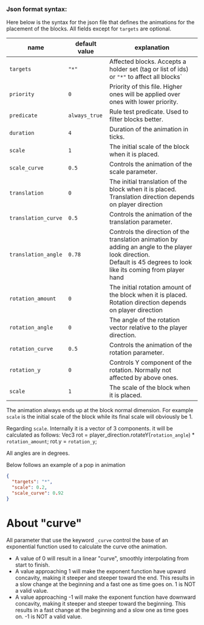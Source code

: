 ### Json format syntax:

Here below is the syntax for the json file that defines the animations for the placement of the blocks.
All fields except for `targets` are optional.

| name                | default value | explanation                                                                                                                                                             |
|---------------------|---------------|-------------------------------------------------------------------------------------------------------------------------------------------------------------------------|
| `targets`           | `"*"`         | Affected blocks. Accepts a holder set (tag or list of ids) or `"*"` to affect all blocks`                                                                               |
| `priority`          | `0`           | Priority of this file. Higher ones will be applied over ones with lower priority.                                                                                       |
| `predicate`         | `always_true` | Rule test predicate. Used to filter blocks better.                                                                                                                      |
| `duration`          | `4`           | Duration of the animation in ticks.                                                                                                                                     |
| `scale`             | `1`           | The initial scale of the block when it is placed.                                                                                                                       |
| `scale_curve`       | `0.5`         | Controls the animation of the scale parameter.                                                                                                                          |
| `translation`       | `0`           | The initial translation of the block when it is placed. Translation direction depends on player direction                                                               |
| `translation_curve` | `0.5`         | Controls the animation of the translation parameter.                                                                                                                    |
| `translation_angle` | `0.78`        | Controls the direction of the translation animation by adding an angle to the player look direction.<br/>Default is 45 degrees to look like its coming from player hand |
| `rotation_amount`   | `0`           | The initial rotation amount of the block when it is placed. Rotation direction depends on player direction                                                              |
| `rotation_angle`    | `0`           | The angle of the rotation vector relative to the player direction.                                                                                                      |
| `rotation_curve`    | `0.5`         | Controls the animation of the rotation parameter.                                                                                                                       |
| `rotation_y`        | `0`           | Controls Y component of the rotation. Normally not affected by above ones.                                                                                              |
| `scale`             | `1`           | The scale of the block when it is placed.                                                                                                                               |

The animation always ends up at the block normal dimension.
For example `scale` is the initial scale of the block while its final scale will obviously be 1.

Regarding `scale`. Internally it is a vector of 3 components. 
it will be calculated as follows:
Vec3 rot = player_direction.rotateY(`rotation_angle`) * `rotation_amount`;
rot.y = `rotation_y`;

All angles are in degrees.

Below follows an example of a pop in animation

```json
{
  "targets": "*",
  "scale": 0.2,
  "scale_curve": 0.92
}
```

# About "curve"

All parameter that use the keyword `_curve` control the base of an exponential function used to calculate the curve othe
animation.

- A value of 0 will result in a linear "curve", smoothly interpolating from start to finish.
- A value approaching 1 will make the exponent function have upward concavity, making it steeper and steeper toward the
  end. This results in a slow change at the beginning and a fast one as time goes on. 1 is NOT a valid value.
- A value approaching -1 will make the exponent function have downward concavity, making it steeper and steeper toward
  the beginning. This results in a fast change at the beginning and a slow one as time goes on. -1 is NOT a valid value.
